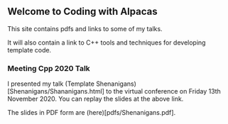 ## Welcome to Coding with Alpacas

This site contains pdfs and links to some of my talks.

It will also contain a link to C++ tools and techniques for developing template code.

### Meeting Cpp 2020 Talk

I presented my talk (Template Shenanigans)[Shenanigans/Shananigans.html] to the virtual conference on Friday 13th November 2020. You can replay the slides at the above link.

The slides in PDF form are (here)[pdfs/Shenanigans.pdf].
